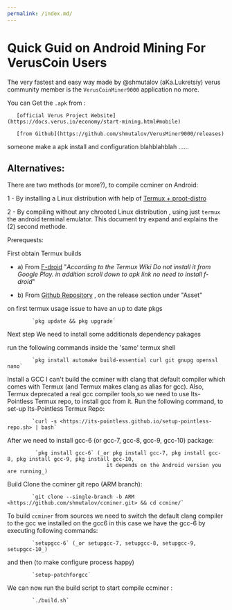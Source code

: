 ```yaml
---
permalink: /index.md/
---
```

# Quick Guid on Android Mining For VerusCoin Users

The very fastest and easy way made by @shmutalov  (aKa.Lukretsiy) verus community member
is the `VerusCoinMiner9000` application no more.

You can Get the `.apk` from :

       [official Verus Project Website](https://docs.verus.io/economy/start-mining.html#mobile)

       [from Github](https://github.com/shmutalov/VerusMiner9000/releases)



someone make a apk install and configuration blahblahblah ......


## Alternatives:

There are two methods (or more?), to compile ccminer on Android:

1 - By installing a Linux distribution with help of [Termux + proot-distro](https://medium.com/veruscoin/mining-veruscoin-on-smartphone-208dbb06905f)

2 - By compiling without any chrooted Linux distribution , 
    using just `termux` the android terminal emulator.
    This document try expand and explains the (2) second methode.


Prerequests: 

First obtain Termux builds 

- a) From [F-droid](https://f-droid.org/packages/com.termux/)
     "_According to the Termux Wiki Do not install it from Google Play. in addition scroll down to apk link no need to install f-droid_"

- b) From [Github Repository](https://github.com/termux/termux-app) , on the release section under "Asset" 

on first termux usage issue to have an up to date pkgs 

            `pkg update && pkg upgrade`
 
Next step We need to install some additionals dependency pakages 

run the following commands inside the 'same' termux shell

            `pkg install automake build-essential curl git gnupg openssl nano`

Install a GCC
I can't build the ccminer with clang that default compiler which comes with Termux (and Termux makes clang as alias for gcc). Also,
Termux deprecated a real gcc compiler tools,so we need to use Its-Pointless Termux repo, to install gcc from it.
Run the following command, to set-up Its-Pointless Termux Repo:

            `curl -s <https://its-pointless.github.io/setup-pointless-repo.sh> | bash`

After we need to install gcc-6 (or gcc-7, gcc-8, gcc-9, gcc-10) package:

             `pkg install gcc-6` (_or pkg install gcc-7, pkg install gcc-8, pkg install gcc-9, pkg install gcc-10,
                                    it depends on the Android version you are running_)


Build Clone the ccminer git repo (ARM branch):

            `git clone --single-branch -b ARM <https://github.com/shmutalov/ccminer.git> && cd ccmine/`

To build `ccminer` from sources we need to switch the default clang compiler to the gcc we installed on the gcc6 in this case we have the gcc-6 by 
executing following commands:

            `setupgcc-6` (_or setupgcc-7, setupgcc-8, setupgcc-9, setupgcc-10_)
            
and then (to make configure process happy)

            `setup-patchforgcc`

We can now run the build script to start compile ccminer :

            `./build.sh`  
